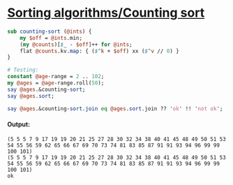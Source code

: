 [1]: https://rosettacode.org/wiki/Sorting_algorithms/Counting_sort

# [Sorting algorithms/Counting sort][1]



```perl
sub counting-sort (@ints) {
    my $off = @ints.min;
    (my @counts)[$_ - $off]++ for @ints;
    flat @counts.kv.map: { ($^k + $off) xx ($^v // 0) }
}

# Testing:
constant @age-range = 2 .. 102;
my @ages = @age-range.roll(50);
say @ages.&counting-sort;
say @ages.sort;

say @ages.&counting-sort.join eq @ages.sort.join ?? 'ok' !! 'not ok';
```

#### Output:
```
(5 5 5 7 9 17 19 19 20 21 25 27 28 30 32 34 38 40 41 45 48 49 50 51 53 54 55 56 59 62 65 66 67 69 70 73 74 81 83 85 87 91 91 93 94 96 99 99 100 101)
(5 5 5 7 9 17 19 19 20 21 25 27 28 30 32 34 38 40 41 45 48 49 50 51 53 54 55 56 59 62 65 66 67 69 70 73 74 81 83 85 87 91 91 93 94 96 99 99 100 101)
ok
```
